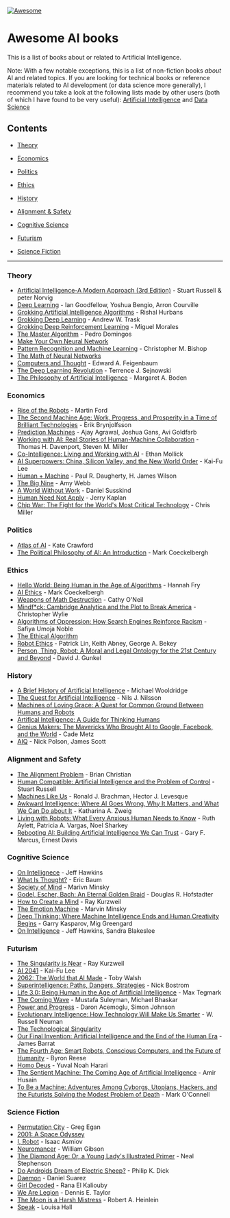 [![Awesome](https://awesome.re/badge.svg)](https://awesome.re)

# Awesome AI books

This is a list of books about or related to Artificial Intelligence. 

Note: With a few notable exceptions, this is a list of non-fiction books _about_ AI and related topics. If you are looking for technical books or reference materials related to AI development (or data science more generally), I recommend you take a look at the following lists made by other users (both of which I have found to be very useful): [Artificial Intelligence](https://github.com/EbookFoundation/free-programming-books/blob/main/books/free-programming-books-subjects.md#artificial-intelligence) and [Data Science](https://github.com/data-science-projects-and-resources/Data-Science-EBooks)


## Contents
- [Theory](https://github.com/zachpinto/awesome-AI-books#introductory-theory-and-get-start)
  
- [Economics](https://github.com/zachpinto/awesome-AI-books#economics)
- [Politics](https://github.com/zachpinto/awesome-AI-books#politics)
- [Ethics](https://github.com/zachpinto/awesome-AI-books#ethics)
- [History](https://github.com/zachpinto/awesome-AI-books#history)
- [Alignment & Safety](https://github.com/zachpinto/awesome-AI-books#alignment-and-safety)
- [Cognitive Science](https://github.com/zachpinto/awesome-AI-books#cognitive-science)
- [Futurism](https://github.com/zachpinto/awesome-AI-books#futurism)
- [Science Fiction](https://github.com/zachpinto/awesome-AI-books#science-fiction)

---

### Theory
- [Artificial Intelligence-A Modern Approach (3rd Edition)](https://yadi.sk/i/G6NlUUV8SAVimg) - Stuart Russell & peter Norvig
- [Deep Learning](https://www.goodreads.com/book/show/24072897-deep-learning?ref=nav_sb_ss_1_13) - Ian Goodfellow, Yoshua Bengio, Arron Courville
- [Grokking Artificial Intelligence Algorithms](https://www.manning.com/books/grokking-artificial-intelligence-algorithms) - Rishal Hurbans
- [Grokking Deep Learning](https://www.goodreads.com/book/show/31565758-grokking-deep-learning?ref=nav_sb_ss_3_8) - Andrew W. Trask
- [Grokking Deep Reinforcement Learning](https://www.goodreads.com/book/show/50336343-grokking-deep-reinforcement-learning?ref=nav_sb_ss_2_13) - Miguel Morales
- [The Master Algorithm](https://www.goodreads.com/book/show/24612233-the-master-algorithm?ref=nav_sb_ss_1_15) - Pedro Domingos
- [Make Your Own Neural Network](https://www.amazon.com/Make-Your-Own-Neural-Network/dp/1530826608)
- [Pattern Recognition and Machine Learning](https://www.goodreads.com/book/show/55881.Pattern_Recognition_and_Machine_Learning?ref=nav_sb_ss_3_12) - Christopher M. Bishop
- [The Math of Neural Networks](https://www.goodreads.com/book/show/36269984-the-math-of-neural-networks?ref=nav_sb_ss_3_16)
- [Computers and Thought](https://www.goodreads.com/book/show/4616629-computers-and-thought?ref=nav_sb_ss_1_21) - Edward A. Feigenbaum
- [The Deep Learning Revolution](https://www.goodreads.com/book/show/36722636-the-deep-learning-revolution?ref=nav_sb_ss_1_20) - Terrence J. Sejnowski
- [The Philosophy of Artificial Intelligence](https://www.goodreads.com/book/show/2068489.The_Philosophy_of_Artificial_Intelligence?ref=nav_sb_ss_1_24) - Margaret A. Boden

### Economics
- [Rise of the Robots](https://www.goodreads.com/book/show/22928874-rise-of-the-robots?ref=nav_sb_ss_3_19) - Martin Ford
- [The Second Machine Age: Work, Progress, and Prosperity in a Time of Brilliant Technologies](https://www.goodreads.com/book/show/23316526-the-second-machine-age?ref=nav_sb_ss_1_18) - Erik Brynjolfsson
- [Prediction Machines](https://www.goodreads.com/book/show/36484703-prediction-machines?ref=nav_sb_ss_1_19) - Ajay Agrawal, Joshua Gans, Avi Goldfarb
- [Working with AI: Real Stories of Human-Machine Collaboration](https://www.goodreads.com/book/show/60011683-working-with-ai?ref=nav_sb_ss_2_15) - Thomas H. Davenport, Steven M. Miller
- [Co-Intelligence: Living and Working with AI](https://www.goodreads.com/book/show/198678736-co-intelligence?ref=nav_sb_ss_1_15) - Ethan Mollick
- [AI Superpowers: China, Silicon Valley, and the New World Order](https://www.goodreads.com/book/show/38242135-ai-superpowers?ref=nav_sb_ss_1_14) - Kai-Fu Lee
- [Human + Machine](https://www.goodreads.com/book/show/36465763-human-machine?ref=nav_sb_ss_1_18) - Paul R. Daugherty, H. James Wilson
- [The Big Nine](https://www.goodreads.com/book/show/41717507-the-big-nine?ref=nav_sb_ss_1_12) - Amy Webb
- [A World Without Work](https://www.readthistwice.com/lists/best-artificial-intelligence-books) - Daniel Susskind
- [Human Need Not Apply](https://www.goodreads.com/book/show/24945487-humans-need-not-apply?ref=nav_sb_ss_2_11) - Jerry Kaplan
- [Chip War: The Fight for the World's Most Critical Technology](https://www.goodreads.com/book/show/60321447-chip-war) - Chris Miller

### Politics
- [Atlas of AI](https://www.goodreads.com/book/show/50131136-atlas-of-ai?ref=nav_sb_ss_1_11) - Kate Crawford
- [The Political Philosophy of AI: An Introduction](https://www.goodreads.com/book/show/59146089-the-political-philosophy-of-ai?ref=nav_sb_ss_1_30) - Mark Coeckelbergh

### Ethics
- [Hello World: Being Human in the Age of Algorithms](https://www.goodreads.com/book/show/43726517-hello-world?ac=1&from_search=true&qid=XUgW4msHNB&rank=1) - Hannah Fry
- [AI Ethics](https://www.goodreads.com/book/show/52563234-ai-ethics?ref=nav_sb_ss_1_9) - Mark Coeckelbergh
- [Weapons of Math Destruction](https://www.goodreads.com/book/show/28186015-weapons-of-math-destruction?ref=nav_sb_ss_1_13) - Cathy O'Neil
- [Mindf*ck: Cambridge Analytica and the Plot to Break America](https://www.goodreads.com/book/show/52269471-mindf-ck?ref=nav_sb_ss_2_9) - Christopher Wylie
- [Algorithms of Oppression: How Search Engines Reinforce Racism](https://www.goodreads.com/book/show/34762552-algorithms-of-oppression?ref=nav_sb_ss_3_5) - Safiya Umoja Noble
- [The Ethical Algorithm](https://www.goodreads.com/book/show/44244975-the-ethical-algorithm?ref=nav_sb_ss_1_16)
- [Robot Ethics](https://www.goodreads.com/book/show/13221056-robot-ethics?ref=nav_sb_ss_2_12) - Patrick Lin, Keith Abney, George A. Bekey
- [Person, Thing, Robot: A Moral and Legal Ontology for the 21st Century and Beyond](https://www.goodreads.com/book/show/63932460-person-thing-robot?from_search=true&from_srp=true&qid=0kZDpUZNtV&rank=1) - David J. Gunkel

### History
- [A Brief History of Artificial Intelligence](https://www.goodreads.com/book/show/53138250-a-brief-history-of-artificial-intelligence?ref=nav_sb_ss_1_42) - Michael Wooldridge
- [The Quest for Artificial Intelligence](https://www.goodreads.com/book/show/7465939-the-quest-for-artificial-intelligence?ref=nav_sb_ss_1_12) - Nils J. Nilsson
- [Machines of Loving Grace: A Quest for Common Ground Between Humans and Robots](https://www.goodreads.com/book/show/23460922-machines-of-loving-grace?ref=nav_sb_ss_1_18)
- [Artifical Intelligence: A Guide for Thinking Humans](https://www.goodreads.com/book/show/43565360-artificial-intelligence?ref=nav_sb_ss_1_20)
- [Genius Makers: The Mavericks Who Brought AI to Google, Facebook, and the World](https://www.penguinrandomhouse.com/books/565698/genius-makers-by-cade-metz/) - Cade Metz
- [AIQ](https://www.goodreads.com/book/show/39328092-aiq?ref=nav_sb_ss_1_3) - Nick Polson, James Scott

### Alignment and Safety
- [The Alignment Problem](https://www.goodreads.com/book/show/50489349-the-alignment-problem) - Brian Christian
- [Human Compatible: Artificial Intelligence and the Problem of Control](https://www.amazon.com/Human-Compatible-Artificial-Intelligence-Problem-ebook/dp/B07N5J5FTS) - Stuart Russell
- [Machines Like Us](https://www.goodreads.com/book/show/58839208-machines-like-us?ref=nav_sb_ss_1_16) - Ronald J. Brachman, Hector J. Levesque
- [Awkward Intelligence: Where AI Goes Wrong, Why It Matters, and What We Can Do about It](https://www.goodreads.com/book/show/60254404-awkward-intelligence?ref=nav_sb_ss_2_14) - Katharina A. Zweig
- [Living with Robots: What Every Anxious Human Needs to Know](https://www.goodreads.com/book/show/55867860-living-with-robots?ref=nav_sb_ss_2_18) - Ruth Aylett, Patricia A. Vargas, Noel Sharkey
- [Rebooting AI: Building Artificial Intelligence We Can Trust](https://www.goodreads.com/book/show/43999120-rebooting-ai?ref=nav_sb_ss_1_9) - Gary F. Marcus, Ernest Davis

### Cognitive Science
- [On Intellignece](https://www.goodreads.com/book/show/27539.On_Intelligence?ac=1&from_search=true&qid=fQq8VeeQRO&rank=1) - Jeff Hawkins
- [What Is Thought?](https://www.goodreads.com/book/show/1573970.What_Is_Thought_?ref=nav_sb_ss_2_15) - Eric Baum
- [Society of Mind](https://www.goodreads.com/book/show/326790.The_Society_of_Mind?ref=nav_sb_ss_1_15) - Marivn Minsky
- [Godel, Escher, Bach: An Eternal Golden Braid](https://www.goodreads.com/book/show/24113.G_del_Escher_Bach?ref=nav_sb_ss_1_7) - Douglas R. Hofstadter
- [How to Create a Mind](https://www.goodreads.com/book/show/13589153-how-to-create-a-mind?ref=nav_sb_ss_1_20) - Ray Kurzweil
- [The Emotion Machine](https://www.goodreads.com/book/show/169007.The_Emotion_Machine?ref=nav_sb_ss_1_19) - Marvin Minsky
- [Deep Thinking: Where Machine Intelligence Ends and Human Creativity Begins](https://www.goodreads.com/book/show/31934455-deep-thinking?ref=nav_sb_ss_1_13) - Garry Kasparov, Mig Greengard
- [On Intelligence](https://www.goodreads.com/book/show/27539.On_Intelligence?ref=nav_sb_ss_1_15) - Jeff Hawkins, Sandra Blakeslee

### Futurism
- [The Singularity is Near](https://www.goodreads.com/book/show/83518.The_Singularity_is_Near?ref=nav_sb_ss_2_7) - Ray Kurzweil
- [AI 2041](https://www.goodreads.com/book/show/56377201-ai-2041?ref=nav_sb_ss_1_7) - Kai-Fu Lee
- [2062: The World that AI Made](https://www.goodreads.com/book/show/39701057-2062?ref=nav_sb_ss_1_4) - Toby Walsh
- [Superintelligence: Paths, Dangers, Strategies](https://goodreads.com/book/show/20527133-superintelligence?ref=nav_sb_ss_1_8) - Nick Bostrom
- [Life 3.0: Being Human in the Age of Artificial Intelligence](https://www.amazon.com/Life-3-0-Being-Artificial-Intelligence/dp/1101946598) - Max Tegmark
- [The Coming Wave](https://www.goodreads.com/book/show/90590134-the-coming-wave?ref=nav_sb_ss_1_15) - Mustafa Suleyman, Michael Bhaskar
- [Power and Progress](https://www.goodreads.com/book/show/62315566-power-and-progress?ref=nav_sb_ss_1_18) - Daron Acemoglu, Simon Johnson
- [Evolutionary Intelligence: How Technology Will Make Us Smarter](https://www.goodreads.com/book/show/63313540-evolutionary-intelligence?ref=nav_sb_ss_1_22) - W. Russell Neuman
- [The Technological Singularity](https://www.goodreads.com/book/show/26017445-the-technological-singularity?ref=nav_sb_ss_1_29)
- [Our Final Invention: Artificial Intelligence and the End of the Human Era](https://www.goodreads.com/book/show/17286699-our-final-invention?ref=nav_sb_ss_1_19) - James Barrat
- [The Fourth Age: Smart Robots, Conscious Computers, and the Future of Humanity](https://www.goodreads.com/book/show/35297413-the-fourth-age?ref=nav_sb_ss_3_14) - Byron Reese
- [Homo Deus](https://www.readthistwice.com/lists/best-artificial-intelligence-books) - Yuval Noah Harari
- [The Sentient Machine: The Coming Age of Artificial Intelligence](https://www.goodreads.com/book/show/34466959-the-sentient-machine?ref=nav_sb_ss_1_17) - Amir Husain
- [To Be a Machine: Adventures Among Cyborgs, Utopians, Hackers, and the Futurists Solving the Modest Problem of Death](https://www.goodreads.com/book/show/30555486-to-be-a-machine?ref=nav_sb_ss_1_15) - Mark O'Connell

### Science Fiction
- [Permutation City](https://www.goodreads.com/book/show/156784.Permutation_City?ref=nav_sb_ss_1_6) - Greg Egan
- [2001: A Space Odyssey](https://www.goodreads.com/book/show/70535.2001?ref=nav_sb_ss_3_4)
- [I, Robot](https://www.goodreads.com/book/show/41804.I_Robot?ref=nav_sb_ss_1_8) - Isaac Asmiov
- [Neuromancer](https://www.goodreads.com/book/show/6088007-neuromancer?ref=nav_sb_ss_1_8) - William Gibson
- [The Diamond Age: Or, a Young Lady's Illustrated Primer](https://www.goodreads.com/book/show/827.The_Diamond_Age?ref=nav_sb_ss_1_15) - Neal Stephenson
- [Do Androids Dream of Electric Sheep?](https://www.goodreads.com/book/show/36402034-do-androids-dream-of-electric-sheep?ref=nav_sb_ss_1_11) - Philip K. Dick
- [Daemon](https://www.goodreads.com/book/show/6665847-daemon?ref=nav_sb_ss_1_6) - Daniel Suarez
- [Girl Decoded](https://www.goodreads.com/book/show/52701044-girl-decoded?ref=nav_sb_ss_2_9) - Rana El Kaliouby
- [We Are Legion](https://www.goodreads.com/book/show/32109569-we-are-legion-we-are-bob?ref=nav_sb_ss_1_14) - Dennis E. Taylor
- [The Moon is a Harsh Mistress](https://www.goodreads.com/book/show/16690.The_Moon_Is_a_Harsh_Mistress?ref=nav_sb_ss_1_17) - Robert A. Heinlein
- [Speak](https://www.goodreads.com/book/show/23215488-speak?ref=nav_sb_ss_1_12) - Louisa Hall


